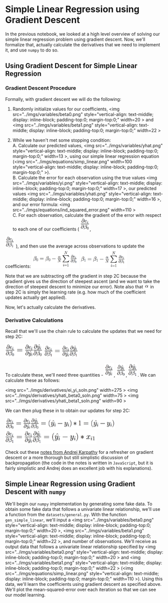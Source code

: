 # Simple Linear Regression using Gradient Descent

In the previous notebook, we looked at a high level overview of solving our simple linear regression problem using gradient descent. Now, we'll formalize that, actually calculate the derivatives that we need to implement it, and use `numpy` to do so. 

## Using Gradient Descent for Simple Linear Regression

### Gradient Descent Procedure 

Formally, with gradient descent we will do the following: 

1. Randomly initialize values for our coefficients, 
<img src="../imgs/variables/beta0.png" style="vertical-align: text-middle; display: inline-block; padding-top:0; margin-top:0;" width=20 \> and
<img src="../imgs/variables/beta1.png" style="vertical-align: text-middle; display: inline-block; padding-top:0; margin-top:0;" width=22 \>   

2. While we haven't met some stopping condition:   
 A. Calculate our predicted values, 
<img src="../imgs/variables/yhat.png" style="vertical-align: text-middle; display: inline-block; padding-top:0; margin-top:0;" width=13 \>, using our simple linear regression equation
(<img src="../imgs/equations/simp_linear.png" width=100 style="vertical-align: text-middle; display: inline-block; padding-top:0; margin-top:0;" \>).  
 B. Calculate the error for each observation using the true values
<img src="../imgs/variables/yi.png" style="vertical-align: text-middle; display: inline-block; padding-top:0; margin-top:0;" width=17 \>, 
our predicted values 
<img src="../imgs/variables/yhati.png" style="vertical-align: text-middle; display: inline-block; padding-top:0; margin-top:0;" width=16 \>, 
and our error formula: 
<img src="../imgs/equations/ind_squared_error.png" width=110 \>      
 C. For each observation, calculate the gradient of the error with respect to each one of our coefficients (
<img src="../imgs/derivatives/ei_beta0.png" style="vertical-align: text-middle; display: inline-block; padding-top:0; margin-top:0;" width=30\>, 
<img src="../imgs/derivatives/ei_beta1.png" style="vertical-align: text-middle; display: inline-block; padding-top:0; margin-top:0;" width=30\>
), and then use the average across observations to update the coefficients: 
<img src="../imgs/updates/beta0_simp_linear_update.png" width=150 \>
<img src="../imgs/updates/beta1_simp_linear_update.png" width=150 \>

Note that we are subtracting off the gradient in step 2C because the gradient gives us the direction of steepest ascent (and we want to take the direction of steepest descent to minimize our error). Note also that 
<img src="../imgs/variables/alpha.png" style="vertical-align: text-middle; display: inline-block; padding-top:0; margin-top:0;" width=15\> 
in step 2C is simply the learning rate (e.g. how much of the coefficient updates actually get applied). 

Now, let's actually calculate the derivatives. 

### Derivative Calculations

Recall that we'll use the chain rule to calculate the updates that we need for step 2C: 

<img src="../imgs/derivatives/ei_beta0_chain.png" width=120\>
<img src="../imgs/derivatives/ei_beta1_chain.png" width=110\>

To calculate these, we'll need three quantities - 
<img src="../imgs/derivatives/ei_yi.png" style="vertical-align: text-middle; display: inline-block; padding-top:0; margin-top:0" width=30\>, 
<img src="../imgs/derivatives/yhati_beta0.png" style="vertical-align: text-middle; display: inline-block; padding-top:0; margin-top:0" width=30\>, 
<img src="../imgs/derivatives/yhati_beta1.png" style="vertical-align: text-middle; display: inline-block; padding-top:0; margin-top:0" width=30\>. We can calculate these as follows: 

<img src="../imgs/derivatives/ei_yi_soln.png" width=275 \>
<img src="../imgs/derivatives/yhati_beta0_soln.png" width=75 \>
<img src="../imgs/derivatives/yhati_beta1_soln.png" width=90 \>

We can then plug these in to obtain our updates for step 2C: 

<img src="../imgs/derivatives/ei_beta0_chain_soln.png" width=350\>
<img src="../imgs/derivatives/ei_beta1_chain_soln.png" width=290\>

Check out these [notes from Andrej Karpathy](http://karpathy.github.io/neuralnets/) for a refresher on gradient descent or a more thorough but still simplistic discussion of backpropagation (the code in the notes is written in `JavaScript`, but it is fairly simplistic and Andrej does an excellent job with his explanations). 

## Simple Linear Regression using Gradient Descent with `numpy`

We'll begin our `numpy` implementation by generating some fake data. To obtain some fake data that follows a univariate linear relationship, we'll use a function from the `datasets/general.py`. With the function `gen_simple_linear`, we'll input a <img src="../imgs/variables/beta0.png" style="vertical-align: text-middle; display: inline-block; padding-top:0; margin-top:0;" width=20 \>, 
<img src="../imgs/variables/beta1.png" style="vertical-align: text-middle; display: inline-block; padding-top:0; margin-top:0;" width=22 \>, 
and number of observations. We'll receive as output data that follows a univariate linear relationship specified by 
 <img src="../imgs/variables/beta0.png" style="vertical-align: text-middle; display: inline-block; padding-top:0; margin-top:0;" width=20 \> 
and 
<img src="../imgs/variables/beta1.png" style="vertical-align: text-middle; display: inline-block; padding-top:0; margin-top:0;" width=22 \> 
(<img src="../imgs/equations/simp_linear.png" style="vertical-align: text-middle; display: inline-block; padding-top:0; margin-top:0;" width=110 \>). Using this data, we'll learn the coefficients using gradient descent as specified above. We'll plot the mean-squared-error over each iteration so that we can see our model learning. 